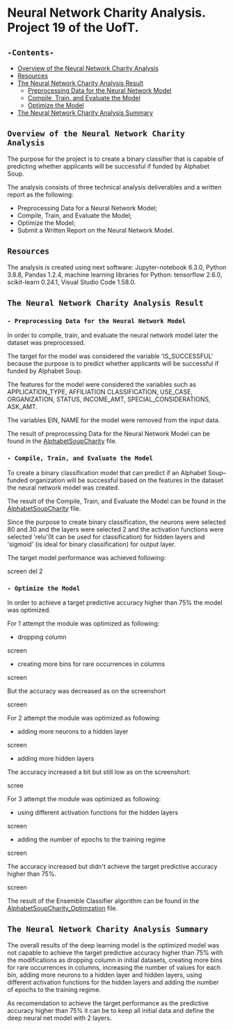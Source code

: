 # Neural Network Charity Analysis. Project 19 of the UofT.
## `-Contents-`	
	
- [Overview of the Neural Network Charity Analysis](#Overview-of-the-Neural-Network-Charity-Analysis)	
- [Resources](#resources)	
- [The Neural Network Charity Analysis Result](#The-Neural-Network-Charity-Analysis-Result)
  - [Preprocessing Data for the Neural Network Model](#--Preprocessing-Data-for-the-Neural-Network-Model)
  - [Compile, Train, and Evaluate the Model](#--Compile-,-Train-,-and-Evaluate-the-Model)
  - [Optimize the Model](#--Optimize-the-Model)
- [The Neural Network Charity Analysis Summary](#The-Neural-Network-Charity-Analysis-Summary)
## `Overview of the Neural Network Charity Analysis`	
	
The purpose for the project is to create a binary classifier that is capable of predicting whether applicants will be successful if funded by Alphabet Soup.

The analysis consists of three technical analysis deliverables and a written report as the following: 

- Preprocessing Data for a Neural Network Model;
- Compile, Train, and Evaluate the Model;
- Optimize the Model;
- Submit a Written Report on the Neural Network Model.
## `Resources`	
The analysis is created using next software: Jupyter-notebook 6.3.0, Python 3.8.8, Pandas 1.2.4, machine learning libraries for Python: tensorflow 2.6.0, scikit-learn 0.24.1, Visual Studio Code 1.58.0.

## `The Neural Network Charity Analysis Result`
### `- Preprocessing Data for the Neural Network Model`	

In order to compile, train, and evaluate the neural network model later the dataset was preprocessed.

The target for the model was considered the variable 'IS_SUCCESSFUL' because the purpose is to predict whether applicants will be successful if funded by Alphabet Soup.

The features for the model were considered the variables such as APPLICATION_TYPE,	AFFILIATION	CLASSIFICATION,	USE_CASE,	ORGANIZATION,	STATUS,	INCOME_AMT,	SPECIAL_CONSIDERATIONS,	ASK_AMT.

The variables EIN, NAME for the model were removed from the input data.

The result of preprocessing Data for the Neural Network Model can be found in the [AlphabetSoupCharity](./AlphabetSoupCharity.ipynb) file.

### `- Compile, Train, and Evaluate the Model`

To create a binary classification model that can predict if an Alphabet Soup–funded organization will be successful based on the features in the dataset the neural network model was created. 

The result of the Compile, Train, and Evaluate the Model can be found in the [AlphabetSoupCharity](./AlphabetSoupCharity.ipynb) file.

Since the purpose to create binary classification, the neurons were selected 80 and 30 and the layers were selected 2 and the activation functions were selected 'relu'(It can be used for classification) for hidden layers and 'sigmoid' (is ideal for binary classification) for output layer.

The target model performance was achieved following:

screen del 2
### `- Optimize the Model`

In order to achieve a target predictive accuracy higher than 75% the model was  optimized. 

For 1 attempt the module was optimized as following:

  - dropping column

screen

  - creating more bins for rare occurrences in columns

screen


But the accuracy was decreased as on the screenshort

screen

For 2 attempt the module was optimized as following:

  - adding more neurons to a hidden layer

screen

  - adding more hidden layers

The accuracy increased a bit but still low as on the screenshort:

scree

For 3 attempt the module was optimized as following:

  - using different activation functions for the hidden layers

screen

  - adding the number of epochs to the training regime

screen

The accuracy increased but didn't achieve the target predictive accuracy higher than 75%.

screen

The result of the Ensemble Classifier algorithm can be found in the [AlphabetSoupCharity_Optimzation](./AlphabetSoupCharity_Optimzation.ipynb) file.

## `The Neural Network Charity Analysis Summary`

The overall results of the deep learning model is the optimized model was not capable to achieve the target predictive accuracy higher than 75% with the modifications as dropping column in initial datasets, creating more bins for rare occurrences in columns, increasing the number of values for each bin, adding more neurons to a hidden layer and  hidden layers, using different activation functions for the hidden layers and adding the number of epochs to the training regime.

As recomendation to achieve the target performance as the predictive accuracy higher than 75% it can be to keep all initial data and define the deep neural net model with 2 layers.
